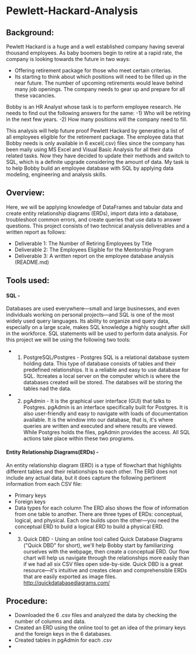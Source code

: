 # Pewlett-Hackard-Analysis



## Background:
Pewlett Hackard is a huge and a well established company having several thousand employees. As baby boomers begin to retire at a rapid rate, the company is looking towards the future in two ways:
- Offering retirement package for those who meet certain criterias.
- Its starting to think about which positions will need to be filled up in the near future. The number of upcoming retirements would leave behind many job openings. The company needs to gear up and prepare for all these vacancies.

Bobby is an HR Analyst whose task is to perform employee research. He needs to find out the following answers for the same:
-1) Who will be retiring in the next few years.
-2) How many positions will the company need to fill.

This analysis will help future proof Pewlett Hackard by generating a list of all employees eligible for the retirement package. The employee data that Bobby needs is only available in 6 excel(.csv) files since the company has been maily using MS Excel and Visual Basic Analysis for all their data related tasks. Now they have decided to update their methods and switch to SQL, which is a definite upgrade considering the amount of data. My task is to help Bobby build an employee database with SQL by applying data modeling, engineering and analysis skills.

## Overview:
Here, we will be applying knowledge of DataFrames and tabular data and create entity relationship diagrams (ERDs), import data into a database, troubleshoot common errors, and create queries that use data to answer questions. This project consists of two technical analysis deliverables and a written report as follows:
- Deliverable 1: The Number of Retiring Employees by Title
- Deliverable 2: The Employees Eligible for the Mentorship Program
- Deliverable 3: A written report on the employee database analysis (README.md)

## Tools used:
#### SQL - 
Databases are used everywhere—small and large businesses, and even individuals working on personal projects—and SQL is one of the most widely used query languages. Its ability to organize and query data, especially on a large scale, makes SQL knowledge a highly sought after skill in the workforce. SQL statements will be used to perform data analysis. For this project we will be using the following two tools:

- 1. PostgreSQL/Postgres - Postgres SQL is a relational database system holding data. This type of database consists of tables and their predefined relationships. It is a reliable and easy to use database for SQL. Itcreates a local server on the computer which is where the databases created will be stored. The databses will be storing the tables nad the data.
- 2. pgAdmin - It is the graphical user interface (GUI) that talks to Postgres. pgAdmin is an interface specifically built for Postgres. It is also user-friendly and easy to navigate with loads of documentation available. It is the window into our database, that is, it's where queries are written and executed and where results are viewed. While Postgres holds the files, pgAdmin provides the access. All SQL actions take place within these two programs.
#### Entity Relationship Diagrams(ERDs) - 
An entity relationship diagram (ERD) is a type of flowchart that highlights different tables and their relationships to each other. The ERD does not include any actual data, but it does capture the following pertinent information from each CSV file:

- Primary keys
- Foreign keys
- Data types for each column
The ERD also shows the flow of information from one table to another. There are three types of ERDs: conceptual, logical, and physical. Each one builds upon the other—you need the conceptual ERD to build a logical ERD to build a physical ERD.
- 3. Quick DBD - Using an online tool called Quick Database Diagrams ("Quick DBD" for short), we'll help Bobby start by familiarizing ourselves with the webpage, then create a conceptual ERD.  Our flow chart will help us navigate through the relationships more easily than if we had all six CSV files open side-by-side. Quick DBD is a great resource—it's intuitive and creates clean and comprehensible ERDs that are easily exported as image files. http://quickdatabasediagrams.com/

## Procedure:
- Downloaded the 6 .csv files and analyzed the data by checking the number of columns and data.
- Created an ERD using the online tool  to get an idea of the primary keys and the foreign keys in the 6 databases.
- Created tables in pgAdmin for each .csv
- 
 


